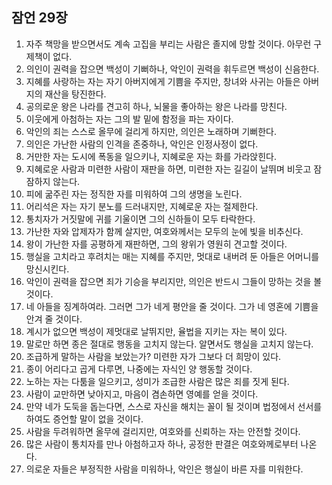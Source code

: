 ## 잠언 29장

1. 자주 책망을 받으면서도 계속 고집을 부리는 사람은 졸지에 망할 것이다. 아무런 구제책이 없다.
2. 의인이 권력을 잡으면 백성이 기뻐하나, 악인이 권력을 휘두르면 백성이 신음한다.
3. 지혜를 사랑하는 자는 자기 아버지에게 기쁨을 주지만, 창녀와 사귀는 아들은 아버지의 재산을 탕진한다.
4. 공의로운 왕은 나라를 견고히 하나, 뇌물을 좋아하는 왕은 나라를 망친다.
5. 이웃에게 아첨하는 자는 그의 발 밑에 함정을 파는 자이다.
6. 악인의 죄는 스스로 올무에 걸리게 하지만, 의인은 노래하며 기뻐한다.
7. 의인은 가난한 사람의 인격을 존중하나, 악인은 인정사정이 없다.
8. 거만한 자는 도시에 폭동을 일으키나, 지혜로운 자는 화를 가라앉힌다.
9. 지혜로운 사람과 미련한 사람이 재판을 하면, 미련한 자는 길길이 날뛰며 비웃고 잠잠하지 않는다.
10. 피에 굶주린 자는 정직한 자를 미워하여 그의 생명을 노린다.
11. 어리석은 자는 자기 분노를 드러내지만, 지혜로운 자는 절제한다.
12. 통치자가 거짓말에 귀를 기울이면 그의 신하들이 모두 타락한다.
13. 가난한 자와 압제자가 함께 살지만, 여호와께서는 모두의 눈에 빛을 비추신다.
14. 왕이 가난한 자를 공평하게 재판하면, 그의 왕위가 영원히 견고할 것이다.
15. 행실을 고치라고 후려치는 매는 지혜를 주지만, 멋대로 내버려 둔 아들은 어머니를 망신시킨다.
16. 악인이 권력을 잡으면 죄가 기승을 부리지만, 의인은 반드시 그들이 망하는 것을 볼 것이다.
17. 네 아들을 징계하여라. 그러면 그가 네게 평안을 줄 것이다. 그가 네 영혼에 기쁨을 안겨 줄 것이다.
18. 계시가 없으면 백성이 제멋대로 날뛰지만, 율법을 지키는 자는 복이 있다.
19. 말로만 하면 종은 절대로 행동을 고치지 않는다. 알면서도 행실을 고치지 않는다.
20. 조급하게 말하는 사람을 보았는가? 미련한 자가 그보다 더 희망이 있다.
21. 종이 어리다고 곱게 다루면, 나중에는 자식인 양 행동할 것이다.
22. 노하는 자는 다툼을 일으키고, 성미가 조급한 사람은 많은 죄를 짓게 된다.
23. 사람이 교만하면 낮아지고, 마음이 겸손하면 영예를 얻을 것이다.
24. 만약 네가 도둑을 돕는다면, 스스로 자신을 해치는 꼴이 될 것이며 법정에서 선서를 하여도 증언할 말이 없을 것이다.
25. 사람을 두려워하면 올무에 걸리지만, 여호와를 신뢰하는 자는 안전할 것이다.
26. 많은 사람이 통치자를 만나 아첨하고자 하나, 공정한 판결은 여호와께로부터 나온다.
27. 의로운 자들은 부정직한 사람을 미워하나, 악인은 행실이 바른 자를 미워한다.